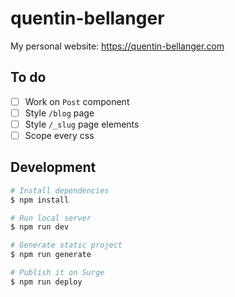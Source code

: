 # quentin-bellanger

My personal website: https://quentin-bellanger.com

## To do
- [ ] Work on `Post` component
- [ ] Style `/blog` page
- [ ] Style `/_slug` page elements
- [ ] Scope every css

## Development

``` bash
# Install dependencies
$ npm install

# Run local server
$ npm run dev

# Generate static project
$ npm run generate

# Publish it on Surge
$ npm run deploy
```
